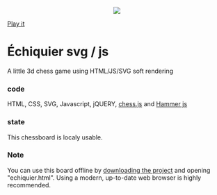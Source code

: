 <p align="center">
  <img src="https://github.com/s1pierro/echiquierJS/blob/master/pictures/bannerImage00.png">
</p>

[Play it](https://s1pierro.github.io/echiquierJS/index.html)
# Échiquier svg / js 

A little 3d chess game using HTML/JS/SVG soft rendering

### code
HTML, CSS, SVG, Javascript, jQUERY, [chess.js](https://github.com/jhlywa/chess.js/blob/master/README.md) and [Hammer js](https://hammerjs.github.io/getting-started/)

### state
This chessboard is localy usable.

### Note
You can use this board offline by [downloading the project](https://github.com/s1pierro/echiquierJS/archive/master.zip) and opening "echiquier.html". Using a modern, up-to-date web browser is highly recommended.



